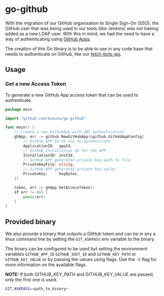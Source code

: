 # go-github

With the migration of our GitHub organisation to Single Sign-On (SSO), the GitHub user that was
being used in our tools (like Jenkins) was not beeing added as a new LDAP user.
With this in mind, we had the need to have a way of authenticating using
[GitHub Apps](https://docs.github.com/en/apps/creating-github-apps/creating-github-apps/about-apps).

The creation of this Go library is to be able to use in any code base that needs to authenticate
on GitHub, like our [fetch-bots-ips](https://github.com/kununu/fetch-bots-ips).

## Usage

### Get a new Access Token

To generate a new GitHub App access token that can be used to authenticate.

```go
package main

import "github.com/kununu/go-github"

func main() {
	// Create a new GithubApp with JWT authentication
	ghApp, err := github.NewGitHubApp(&github.GitHubAppConfig{
		// GitHub APP ID to use to authenticate
		ApplicationID:  appId,
		// GitHub Installation ID for the APP
		InstallationID: instId,
		// GitHub APP generated private key path to file
		PrivateKeyFile: string,
		// GitHub APP generated private key value
		PrivateKey:     keyBytes,
	})

	token, err := ghApp.GetAccessToken()
	if err != nil {
		panic(err)
	}
}
```

## Provided binary

We also provide a binary that outputs a GitHub token and can be in any a linux command line by
setting the `GIT_ASKPASS` env variable to the binary.

The binary can be configured to be used byt setting the environment variables 
`GITHUB_APP_ID` `GITHUB_INST_ID` and `GITHUB_KEY_PATH` or `GITHUB_KEY_VALUE` or by passing the values using flags. 
Use the `-h` flag for more information on the available flags.

**NOTE:** If both GITHUB_KEY_PATH and GITHUB_KEY_VALUE are passed, only the first one is used.

```bash
GIT_ASKPASS=<path_to_binary>
```
